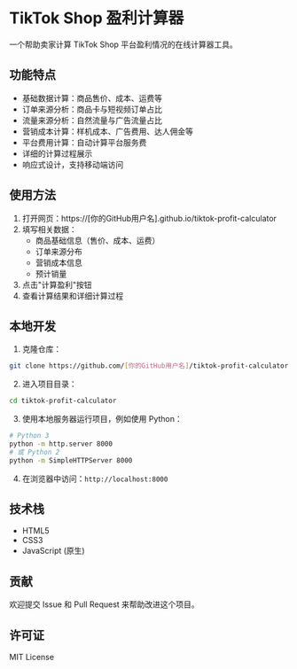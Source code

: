 # TikTok Shop 盈利计算器

一个帮助卖家计算 TikTok Shop 平台盈利情况的在线计算器工具。

## 功能特点

- 基础数据计算：商品售价、成本、运费等
- 订单来源分析：商品卡与短视频订单占比
- 流量来源分析：自然流量与广告流量占比
- 营销成本计算：样机成本、广告费用、达人佣金等
- 平台费用计算：自动计算平台服务费
- 详细的计算过程展示
- 响应式设计，支持移动端访问

## 使用方法

1. 打开网页：https://[你的GitHub用户名].github.io/tiktok-profit-calculator
2. 填写相关数据：
   - 商品基础信息（售价、成本、运费）
   - 订单来源分布
   - 营销成本信息
   - 预计销量
3. 点击"计算盈利"按钮
4. 查看计算结果和详细计算过程

## 本地开发

1. 克隆仓库：
```bash
git clone https://github.com/[你的GitHub用户名]/tiktok-profit-calculator.git
```

2. 进入项目目录：
```bash
cd tiktok-profit-calculator
```

3. 使用本地服务器运行项目，例如使用 Python：
```bash
# Python 3
python -m http.server 8000
# 或 Python 2
python -m SimpleHTTPServer 8000
```

4. 在浏览器中访问：`http://localhost:8000`

## 技术栈

- HTML5
- CSS3
- JavaScript (原生)

## 贡献

欢迎提交 Issue 和 Pull Request 来帮助改进这个项目。

## 许可证

MIT License 